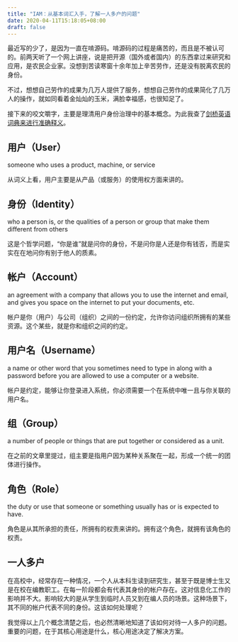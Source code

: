 ```yaml
---
title: "IAM：从基本词汇入手，了解一人多户的问题"
date: 2020-04-11T15:18:05+08:00
draft: false
---
```


最近写的少了，是因为一直在啃源码。啃源码的过程是痛苦的，而且是不被认可的。前两天听了一个网上讲座，说是把开源（国外或者国内）的东西拿过来研究和应用，是农民企业家。没想到苦读寒窗十余年加上辛苦劳作，还是没有脱离农民的身份。

不过，想想自己劳作的成果为几万人提供了服务，想想自己劳作的成果简化了几万人的操作，就如同看着金灿灿的玉米，满脸幸福感，也很知足了。

接下来的咬文嚼字，主要是理清用户身份治理中的基本概念。为此我查了[剑桥英语词典来进行准确释义](https://dictionary.cambridge.org/zhs/%E8%AF%8D%E5%85%B8/%E8%8B%B1%E8%AF%AD/)。

## 用户（User）

someone who uses a product, machine, or service

从词义上看，用户主要是从产品（或服务）的使用权方面来讲的。

## 身份（Identity）

who a person is, or the qualities of a person or group that make them different from others

这是个哲学问题，“你是谁”就是问你的身份，不是问你是人还是你有钱否，而是实实在在地问你有别于他人的质素。

## 帐户（Account）

an agreement with a company that allows you to use the internet and email, and gives you space on the internet to put your documents, etc.

帐户是你（用户）与公司（组织）之间的一份约定，允许你访问组织所拥有的某些资源。这个某些，就是你和组织之间的约定。

## 用户名（Username）

a name or other word that you sometimes need to type in along with a password before you are allowed to use a computer or a website.

帐户是约定，能够让你登录进入系统，你必须需要一个在系统中唯一且与你关联的用户名。

## 组（Group）

a number of people or things that are put together or considered as a unit.

在之前的文章里提过，组主要是指用户因为某种关系聚在一起，形成一个统一的团体进行操作。

## 角色（Role）

the duty or use that someone or something usually has or is expected to have.

角色是从其所承担的责任，所拥有的权责来讲的。拥有这个角色，就拥有该角色的权责。

## 一人多户

在高校中，经常存在一种情况，一个人从本科生读到研究生，甚至于既是博士生又是在校在编教职工。在每一阶段都会有代表其身份的帐户存在。这对信息化工作的影响并不大。影响较大的是从学生到临时人员又到在编人员的场景。这种场景下，其不同的帐户代表不同的身份。这该如何处理呢？

我觉得以上几个概念清楚之后，也必然清晰地知道了该如何对待一人多户的问题。重要的问题，在于其核心用途是什么，核心用途决定了解决方案。
